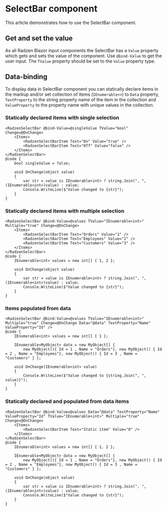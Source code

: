 # SelectBar component
This article demonstrates how to use the SelectBar component.

## Get and set the value
As all Radzen Blazor input components the SelectBar has a `Value` property which gets and sets the value of the component.
Use `@bind-Value` to get the user input. The `TValue` property should be set to the `Value` property type.

## Data-binding
To display data in SelectBar component you can statically declare items in the markup and/or set collection of items (`IEnumerable<>`) to `Data` property, `TextProperty` to the string property name of the item in the collection and  `ValueProperty` to the property name with unique values in the collection.

### Statically declared items with single selection
```
<RadzenSelectBar @bind-Value=@singleValue TValue="bool" Change=@OnChange>
    <Items>
        <RadzenSelectBarItem Text="On" Value="true" />
        <RadzenSelectBarItem Text="Off" Value="false" />
    </Items>
</RadzenSelectBar>
@code {
    bool singleValue = false;

    void OnChange(object value)
    {
        var str = value is IEnumerable<int> ? string.Join(", ", (IEnumerable<int>)value) : value;
        Console.WriteLine($"Value changed to {str}");
    }
}
```

### Statically declared items with multiple selection
```
<RadzenSelectBar @bind-Value=@values TValue="IEnumerable<int>" Multiple="true" Change=@OnChange>
    <Items>
        <RadzenSelectBarItem Text="Orders" Value="1" />
        <RadzenSelectBarItem Text="Employees" Value="2" />
        <RadzenSelectBarItem Text="Customers" Value="3" />
    </Items>
</RadzenSelectBar>
@code {
    IEnumerable<int> values = new int[] { 1, 2 };

    void OnChange(object value)
    {
        var str = value is IEnumerable<int> ? string.Join(", ", (IEnumerable<int>)value) : value;
        Console.WriteLine($"Value changed to {str}");
    }
}
```

### Items populated from data
```
<RadzenSelectBar @bind-Value=@values TValue="IEnumerable<int>" Multiple="true" Change=@OnChange Data="@data" TextProperty="Name" ValueProperty="Id" />
@code {
    IEnumerable<int> values = new int[] { 1 };
    
    IEnumerable<MyObject> data = new MyObject[] {
        new MyObject(){ Id = 1 , Name = "Orders"}, new MyObject() { Id = 2 , Name = "Employees"}, new MyObject() { Id = 3 , Name = "Customers" } };

    void OnChange(IEnumerable<int> value)
    {
        Console.WriteLine($"Value changed to {string.Join(", ", value)}");
    }
}
```

### Statically declared and populated from data items
```
<RadzenSelectBar @bind-Value=@values Data="@data" TextProperty="Name" ValueProperty="Id" TValue="IEnumerable<int>" Multiple="true" Change=@OnChange>
    <Items>
        <RadzenSelectBarItem Text="Static item" Value="0" />
    </Items>
</RadzenSelectBar>
@code {
    IEnumerable<int> values = new int[] { 1, 2 };
    
    IEnumerable<MyObject> data = new MyObject[] {
        new MyObject(){ Id = 1 , Name = "Orders"}, new MyObject() { Id = 2 , Name = "Employees"}, new MyObject() { Id = 3 , Name = "Customers" } };

    void OnChange(object value)
    {
        var str = value is IEnumerable<int> ? string.Join(", ", (IEnumerable<int>)value) : value;
        Console.WriteLine($"Value changed to {str}");
    }
}
```